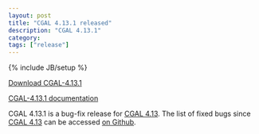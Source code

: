 ```yaml
---
layout: post
title: "CGAL 4.13.1 released"
description: "CGAL 4.13.1"
category: 
tags: ["release"]
---
```

{% include JB/setup %}

<i class="bi bi-arrow-down-circle"></i>
<a href="https://github.com/CGAL/cgal/releases/tag/releases%2FCGAL-4.13.1">Download CGAL-4.13.1</a>

<i class="bi bi-book"></i>
<a href="https://doc.cgal.org/4.13.1/Manual/index.html">CGAL-4.13.1 documentation</a>

<p>CGAL 4.13.1 is a bug-fix release for <a href="../../../../2018/10/01/cgal413">CGAL 4.13</a>.
The list of fixed bugs since <a href="../../../../2018/10/01/cgal413">CGAL 4.13</a>
can be accessed <a href="https://github.com/CGAL/cgal/issues?q=milestone%3A4.13.1">on Github</a>.</p>
